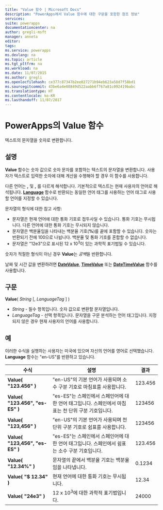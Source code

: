 ```yaml
---
title: "Value 함수 | Microsoft Docs"
description: "PowerApps에서 Value 함수에 대한 구문을 포함한 참조 정보"
services: 
suite: powerapps
documentationcenter: na
author: gregli-msft
manager: anneta
editor: 
tags: 
ms.service: powerapps
ms.devlang: na
ms.topic: article
ms.tgt_pltfrm: na
ms.workload: na
ms.date: 11/07/2015
ms.author: gregli
ms.openlocfilehash: ce377c87347b2ee027271b94eb623a58d7f58bd1
ms.sourcegitcommit: 43be6a4e08849d522aabb6f767a81c092419babc
ms.translationtype: HT
ms.contentlocale: ko-KR
ms.lasthandoff: 11/07/2017
---
```

# <a name="value-function-in-powerapps"></a>PowerApps의 Value 함수
텍스트의 문자열을 숫자로 변환합니다.

## <a name="description"></a>설명
**Value** 함수는 숫자 값으로 숫자 문자를 포함하는 텍스트의 문자열을 변환합니다. 사용자가 텍스트로 입력한 숫자에 대해 계산을 수행해야 할 경우 이 함수를 사용합니다.

다른 언어는 **,** 및 **,** 를 다르게 해석합니다.  기본적으로 텍스트는 현재 사용자의 언어로 해석됩니다.  **[Language](function-language.md)** 함수로 반환되는 동일한 언어 태그를 사용하는 언어 태그로 사용할 언어를 지정할 수 있습니다.

문자열의 형식에 대한 참고 사항:

* 문자열은 현재 언어에 대한 통화 기호로 접두사일 수 있습니다.  통화 기호는 무시됩니다.  다른 언어에 대한 통화 기호는 무시되지 않습니다.
* 문자열은 백분율임을 나타내는 백분율 기호(**%**)를 끝에 포함할 수 있습니다.  숫자는 반환되기 전에 100으로 나뉩니다.  백분율 및 통화 기호를 혼합할 수 없습니다.
* 문자열은 "12e3"으로 표시된 12 x 10<sup>3</sup>이 있는 과학적 표기법일 수 있습니다.

숫자가 적절한 형식이 아닌 경우 **Value**는 *공백*을 반환합니다.

날짜 및 시간 값을 변환하려면 [**DateValue**](function-datevalue-timevalue.md), [**TimeValue**](function-datevalue-timevalue.md) 또는 [**DateTimeValue**](function-datevalue-timevalue.md) 함수를 사용합니다.

## <a name="syntax"></a>구문
**Value**( *String* [, *LanguageTag* ] )

* *String* - 필수 항목입니다. 숫자 값으로 변환할 문자열입니다.
* *LanguageTag* - 선택 항목입니다.  문자열을 구문 분석하는 언어 태그입니다.  지정되지 않은 경우 현재 사용자의 언어를 사용합니다.

## <a name="examples"></a>예
이러한 수식을 실행하는 사용자는 미국에 있으며 자신의 언어를 영어로 선택했습니다.  **Language** 함수는 "en-US"를 반환하고 있습니다.

| 수식 | 설명 | 결과 |
| --- | --- | --- |
| **Value( "123.456" )** |"en-US"의 기본 언어가 사용되며 소수 구분 기호로 마침표를 사용합니다. |123.456 |
| **Value( "123.456", "es-ES" )** |"es-ES"는 스페인에서 스페인어에 대한 언어 태그입니다.  스페인에서 마침표는 천 단위 구분 기호입니다. |123456 |
| **Value( "123,456" )** |"en-US"의 기본 언어가 사용되며 천 단위 구분 기호로 쉼표를 사용합니다. |123456 |
| **Value( "123,456", "es-ES" )** |"es-ES"는 스페인에서 스페인어에 대한 언어 태그입니다.  스페인에서 쉼표는 소수 구분 기호입니다. |123.456 |
| **Value( "12.34%" )** |문자열의 끝에서 백분율 기호는 백분율임을 나타냅니다. |0.1234 |
| **Value( "$ 12.34" )** |현재 언어에 대한 통화 기호는 무시됩니다. |12.34 |
| **Value( "24e3" )** |12 x 10<sup>3</sup>에 대한 과학적 표기법입니다. |24000 |

